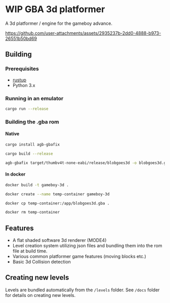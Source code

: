 # WIP GBA 3d platformer

A 3d platformer / engine for the gameboy advance.

https://github.com/user-attachments/assets/2935237b-2dd0-4888-b973-26551b50bd69

## Building

### Prerequisites

* [rustup](https://www.rust-lang.org/tools/install)
* Python 3.x

### Running in an emulator

```sh
cargo run --release
```

### Building the .gba rom

#### Native

```sh
cargo install agb-gbafix

cargo build --release

agb-gbafix target/thumbv4t-none-eabi/release/blobgoes3d -o blobgoes3d.gba
```
#### In docker

```sh
docker build -t gameboy-3d .

docker create --name temp-container gameboy-3d

docker cp temp-container:/app/blobgoes3d.gba .

docker rm temp-container
```


## Features

- A flat shaded software 3d renderer (MODE4)
- Level creation system utilizing json files and bundling them into the rom file at build time.
- Various common platformer game features (moving blocks etc.)
- Basic 3d Collision detection

## Creating new levels

Levels are bundled automatically from the `/levels` folder. See `/docs` folder for details on creating new levels.
